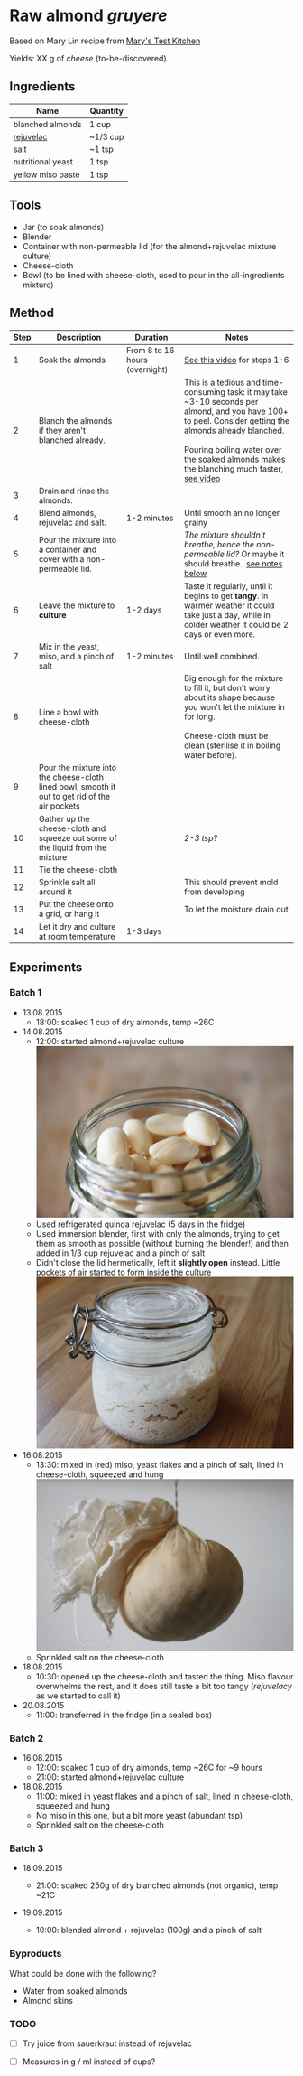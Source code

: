 # Raw almond *gruyere*

Based on Mary Lin recipe from [Mary's Test Kitchen](https://www.youtube.com/watch?v=oa0uRrIQS0I)

Yields: XX g of *cheese* (to-be-discovered).

## Ingredients

Name | Quantity
---- | --------
blanched almonds | 1 cup 
[rejuvelac](../rejuvelac) | ~1/3 cup
salt | ~1 tsp 
nutritional yeast | 1 tsp
yellow miso paste | 1 tsp

## Tools

* Jar (to soak almonds)
* Blender
* Container with non-permeable lid (for the almond+rejuvelac mixture culture)
* Cheese-cloth
* Bowl (to be lined with cheese-cloth, used to pour in the all-ingredients mixture)

## Method

Step 	| Description | Duration | Notes
---- 	| ----------- | -------- | ----- 
1		| Soak the almonds | From 8 to 16 hours (overnight) |[See this video](https://www.youtube.com/watch?v=2hqAUFf9RZ8) for steps 1-6
2		| Blanch the almonds if they aren't blanched already. | | This is a tedious and time-consuming task: it may take ~3-10 seconds per almond, and you have 100+ to peel. Consider getting the almonds already blanched. <br><br>Pouring boiling water over the soaked almonds makes the blanching much faster, [see video](https://youtu.be/2hqAUFf9RZ8?t=42s) 
3		| Drain and rinse the almonds. 
4 		| Blend almonds, rejuvelac and salt. | 1-2 minutes | Until smooth an no longer grainy
5 		| Pour the mixture into a container and cover with a non-permeable lid. | | *The mixture shouldn't breathe, hence the non-permeable lid?* Or maybe it should breathe.. [see notes below](#batch-1)
6		| Leave the mixture to **culture** | 1-2 days | Taste it regularly, until it begins to get **tangy**. In warmer weather it could take just a day, while in colder weather it could be 2 days or even more.
7		| Mix in the yeast, miso, and a pinch of salt | 1-2 minutes | Until well combined.
8		| Line a bowl with cheese-cloth | | Big enough for the mixture to fill it, but don't worry about its shape because you won't let the mixture in for long. <br><br>Cheese-cloth must be clean (sterilise it in boiling water before).
9		| Pour the mixture into the cheese-cloth lined bowl, smooth it out to get rid of the air pockets | | 
10		| Gather up the cheese-cloth and squeeze out some of the liquid from the mixture || *2-3 tsp?*
11 	| Tie the cheese-cloth ||
12		| Sprinkle salt all around it || This should prevent mold from developing
13 	| Put the cheese onto a grid, or hang it || To let the moisture drain out
14 	| Let it dry and culture at room temperature | 1-3 days |



## Experiments

### Batch 1

* 13.08.2015
	* 18:00: soaked 1 cup of dry almonds, temp ~26C
* 14.08.2015
	* 12:00: started almond+rejuvelac culture
	![](almonds-batch-01.jpg)
	* Used refrigerated quinoa rejuvelac (5 days in the fridge)
	* Used immersion blender, first with only the almonds, trying to get them as smooth as possible (without burning the blender!) and then added in 1/3 cup rejuvelac and a pinch of salt
	* Didn't close the lid hermetically, left it **slightly open** instead. Little pockets of air started to form inside the culture
	![](culture-batch-01.jpg)
* 16.08.2015
	* 13:30: mixed in (red) miso, yeast flakes and a pinch of salt, lined in cheese-cloth, squeezed and hung
	![](cloth-batch-01.jpg) 
	* Sprinkled salt on the cheese-cloth
* 18.08.2015
	* 10:30: opened up the cheese-cloth and tasted the thing. Miso flavour overwhelms the rest, and it does still taste a bit too tangy (*rejuvelacy* as we started to call it)  
* 20.08.2015
	* 11:00: transferred in the fridge (in a sealed box)  	
	
### Batch 2

* 16.08.2015
	* 12:00: soaked 1 cup of dry almonds, temp ~26C for ~9 hours
	* 21:00: started almond+rejuvelac culture
* 18.08.2015	
	* 11:00: mixed in yeast flakes and a pinch of salt, lined in cheese-cloth, squeezed and hung
	* No miso in this one, but a bit more yeast (abundant tsp)
	* Sprinkled salt on the cheese-cloth
	 
	
### Batch 3

* 18.09.2015
	* 21:00: soaked 250g of dry blanched almonds (not organic), temp ~21C

* 19.09.2015 
	* 10:00: blended almond + rejuvelac (100g) and a pinch of salt
	



### Byproducts

What could be done with the following?

* Water from soaked almonds
* Almond skins

### TODO

- [ ] Try juice from sauerkraut instead of rejuvelac
- [ ] Measures in g / ml instead of cups?


